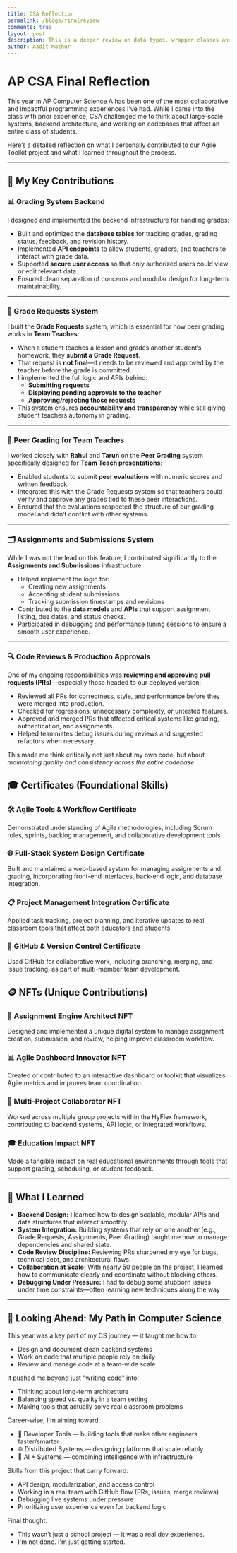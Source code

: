 ```yaml
---
title: CSA Reflection
permalink: /blogs/finalreview
comments: true
layout: post
description: This is a deeper review on data types, wrapper classes and classes specific in preparation for using Data Structures.
author: Aadit Mathur
---
```


# AP CSA Final Reflection

This year in AP Computer Science A has been one of the most collaborative and impactful programming experiences I’ve had. While I came into the class with prior experience, CSA challenged me to think about large-scale systems, backend architecture, and working on codebases that affect an entire class of students.

Here’s a detailed reflection on what I personally contributed to our Agile Toolkit project and what I learned throughout the process.

---

## 🧩 My Key Contributions

### 📊 Grading System Backend

I designed and implemented the backend infrastructure for handling grades:

- Built and optimized the **database tables** for tracking grades, grading status, feedback, and revision history.
- Implemented **API endpoints** to allow students, graders, and teachers to interact with grade data.
- Supported **secure user access** so that only authorized users could view or edit relevant data.
- Ensured clean separation of concerns and modular design for long-term maintainability.

---

### 📨 Grade Requests System

I built the **Grade Requests** system, which is essential for how peer grading works in **Team Teaches**:

- When a student teaches a lesson and grades another student’s homework, they **submit a Grade Request**.
- That request is **not final**—it needs to be reviewed and approved by the teacher before the grade is committed.
- I implemented the full logic and APIs behind:
  - **Submitting requests**
  - **Displaying pending approvals to the teacher**
  - **Approving/rejecting those requests**
- This system ensures **accountability and transparency** while still giving student teachers autonomy in grading.

---

### 🤝 Peer Grading for Team Teaches

I worked closely with **Rahul** and **Tarun** on the **Peer Grading** system specifically designed for **Team Teach presentations**:

- Enabled students to submit **peer evaluations** with numeric scores and written feedback.
- Integrated this with the Grade Requests system so that teachers could verify and approve any grades tied to these peer interactions.
- Ensured that the evaluations respected the structure of our grading model and didn’t conflict with other systems.

---

### 🗂️ Assignments and Submissions System

While I was not the lead on this feature, I contributed significantly to the **Assignments and Submissions** infrastructure:

- Helped implement the logic for:
  - Creating new assignments
  - Accepting student submissions
  - Tracking submission timestamps and revisions
- Contributed to the **data models** and **APIs** that support assignment listing, due dates, and status checks.
- Participated in debugging and performance tuning sessions to ensure a smooth user experience.

---

### 🔍 Code Reviews & Production Approvals

One of my ongoing responsibilities was **reviewing and approving pull requests (PRs)**—especially those headed to our deployed version:

- Reviewed all PRs for correctness, style, and performance before they were merged into production.
- Checked for regressions, unnecessary complexity, or untested features.
- Approved and merged PRs that affected critical systems like grading, authentication, and assignments.
- Helped teammates debug issues during reviews and suggested refactors when necessary.

This made me think critically not just about my own code, but about *maintaining quality and consistency across the entire codebase*.


## 🎓 Certificates (Foundational Skills)

### 🛠️ Agile Tools & Workflow Certificate
Demonstrated understanding of Agile methodologies, including Scrum roles, sprints, backlog management, and collaborative development tools.

### 🌐 Full-Stack System Design Certificate
Built and maintained a web-based system for managing assignments and grading, incorporating front-end interfaces, back-end logic, and database integration.

### 📋 Project Management Integration Certificate
Applied task tracking, project planning, and iterative updates to real classroom tools that affect both educators and students.

### 🔧 GitHub & Version Control Certificate
Used GitHub for collaborative work, including branching, merging, and issue tracking, as part of multi-member team development.


## 🪙 NFTs (Unique Contributions)

### 🧠 Assignment Engine Architect NFT
Designed and implemented a unique digital system to manage assignment creation, submission, and review, helping improve classroom workflow.

### 📊 Agile Dashboard Innovator NFT
Created or contributed to an interactive dashboard or toolkit that visualizes Agile metrics and improves team coordination.

### 🤝 Multi-Project Collaborator NFT
Worked across multiple group projects within the HyFlex framework, contributing to backend systems, API logic, or integrated workflows.

### 🎓 Education Impact NFT
Made a tangible impact on real educational environments through tools that support grading, scheduling, or student feedback.


---

## 🧠 What I Learned

- **Backend Design:** I learned how to design scalable, modular APIs and data structures that interact smoothly.
- **System Integration:** Building systems that rely on one another (e.g., Grade Requests, Assignments, Peer Grading) taught me how to manage dependencies and shared state.
- **Code Review Discipline:** Reviewing PRs sharpened my eye for bugs, technical debt, and architectural flaws.
- **Collaboration at Scale:** With nearly 50 people on the project, I learned how to communicate clearly and coordinate without blocking others.
- **Debugging Under Pressure:** I had to debug some stubborn issues under time constraints—often learning new techniques along the way

---

## 🚀 Looking Ahead: My Path in Computer Science

This year was a key part of my CS journey — it taught me how to:
  - Design and document clean backend systems
  - Work on code that multiple people rely on daily
  - Review and manage code at a team-wide scale

It pushed me beyond just "writing code" into:
  - Thinking about long-term architecture
  - Balancing speed vs. quality in a team setting
  - Making tools that actually solve real classroom problems

Career-wise, I'm aiming toward:
- 🧰 Developer Tools — building tools that make other engineers faster/smarter
- 🌐 Distributed Systems — designing platforms that scale reliably
- 🧠 AI + Systems — combining intelligence with infrastructure

Skills from this project that carry forward:
- API design, modularization, and access control
- Working in a real team with GitHub flow (PRs, issues, merge reviews)
- Debugging live systems under pressure
- Prioritizing user experience even for backend logic

Final thought:
- This wasn’t just a school project — it was a real dev experience.  
- I'm not done. I'm just getting started.
